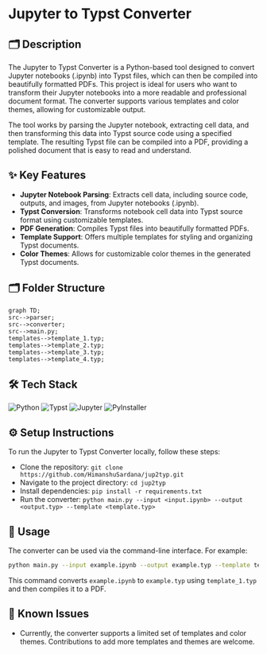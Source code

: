 # Jupyter to Typst Converter

## 🗂️ Description

The Jupyter to Typst Converter is a Python-based tool designed to convert Jupyter notebooks (.ipynb) into Typst files, which can then be compiled into beautifully formatted PDFs. This project is ideal for users who want to transform their Jupyter notebooks into a more readable and professional document format. The converter supports various templates and color themes, allowing for customizable output.

The tool works by parsing the Jupyter notebook, extracting cell data, and then transforming this data into Typst source code using a specified template. The resulting Typst file can be compiled into a PDF, providing a polished document that is easy to read and understand.

## ✨ Key Features

- **Jupyter Notebook Parsing**: Extracts cell data, including source code, outputs, and images, from Jupyter notebooks (.ipynb).
- **Typst Conversion**: Transforms notebook cell data into Typst source format using customizable templates.
- **PDF Generation**: Compiles Typst files into beautifully formatted PDFs.
- **Template Support**: Offers multiple templates for styling and organizing Typst documents.
- **Color Themes**: Allows for customizable color themes in the generated Typst documents.

## 🗂️ Folder Structure

```mermaid
graph TD;
src-->parser;
src-->converter;
src-->main.py;
templates-->template_1.typ;
templates-->template_2.typ;
templates-->template_3.typ;
templates-->template_4.typ;
```

## 🛠️ Tech Stack

![Python](https://img.shields.io/badge/Python-3776AB?logo=python&logoColor=white&style=for-the-badge)
![Typst](https://img.shields.io/badge/Typst-1B1B1B?logo=typst&logoColor=white&style=for-the-badge)
![Jupyter](https://img.shields.io/badge/Jupyter-F37626?logo=jupyter&logoColor=white&style=for-the-badge)
![PyInstaller](https://img.shields.io/badge/PyInstaller-4E3959?logo=pyinstaller&logoColor=white&style=for-the-badge)

## ⚙️ Setup Instructions

To run the Jupyter to Typst Converter locally, follow these steps:

- Clone the repository: `git clone https://github.com/HimanshuSardana/jup2typ.git`
- Navigate to the project directory: `cd jup2typ`
- Install dependencies: `pip install -r requirements.txt`
- Run the converter: `python main.py --input <input.ipynb> --output <output.typ> --template <template.typ>`

## 📝 Usage

The converter can be used via the command-line interface. For example:

```bash
python main.py --input example.ipynb --output example.typ --template template_1.typ
```

This command converts `example.ipynb` to `example.typ` using `template_1.typ` and then compiles it to a PDF.

## 🤔 Known Issues

- Currently, the converter supports a limited set of templates and color themes. Contributions to add more templates and themes are welcome.

